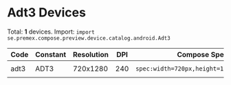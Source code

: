 # Adt3 Devices

Total: **1** devices. Import: `import se.premex.compose.preview.device.catalog.android.Adt3`

| Code | Constant | Resolution | DPI | Compose Spec | Preview Usage |
|------|----------|------------|-----|-------------|---------------|
| adt3 | ADT3 | 720x1280 | 240 | `spec:width=720px,height=1280px,dpi=240` | `@Preview(device = Adt3.ADT3)` |

<!-- Generated automatically. Do not edit manually. -->
